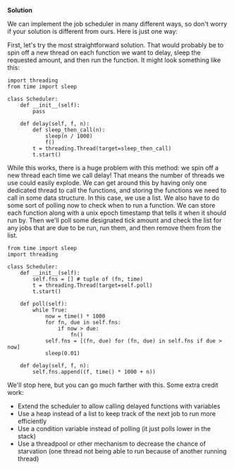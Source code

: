 
**Solution**

We can implement the job scheduler in many different ways, so don't worry if your solution is different from ours. Here is just one way:

First, let's try the most straightforward solution. That would probably be to spin off a new thread on each function we want to delay, sleep the requested amount, and then run the function. It might look something like this:

    import threading
    from time import sleep
    
    class Scheduler:
        def __init__(self):
            pass
    
        def delay(self, f, n):
            def sleep_then_call(n):
                sleep(n / 1000)
                f()
            t = threading.Thread(target=sleep_then_call)
            t.start()
    

While this works, there is a huge problem with this method: we spin off a new thread each time we call delay! That means the number of threads we use could easily explode. We can get around this by having only one dedicated thread to call the functions, and storing the functions we need to call in some data structure. In this case, we use a list. We also have to do some sort of polling now to check when to run a function. We can store each function along with a unix epoch timestamp that tells it when it should run by. Then we'll poll some designated tick amount and check the list for any jobs that are due to be run, run them, and then remove them from the list.

    from time import sleep
    import threading
    
    class Scheduler:
        def __init__(self):
            self.fns = [] # tuple of (fn, time)
            t = threading.Thread(target=self.poll)
            t.start()
    
        def poll(self):
            while True:
                now = time() * 1000
                for fn, due in self.fns:
                    if now > due:
                        fn()
                self.fns = [(fn, due) for (fn, due) in self.fns if due > now]
                sleep(0.01)
    
        def delay(self, f, n):
            self.fns.append((f, time() * 1000 + n))
    

We'll stop here, but you can go much farther with this. Some extra credit work:

*   Extend the scheduler to allow calling delayed functions with variables
*   Use a heap instead of a list to keep track of the next job to run more efficiently
*   Use a condition variable instead of polling (it just polls lower in the stack)
*   Use a threadpool or other mechanism to decrease the chance of starvation (one thread not being able to run because of another running thread) 